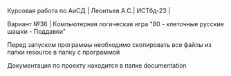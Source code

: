 Курсовая работа по АиСД | Леонтьев А.С.| ИСТбд-23 |

Вариант №36 | Компьютерная логическая игра "80 - клеточные русские шашки - Поддавки"

Перед запуском программы необходимо скопировать все файлы из папки resource в папку с программой

Документация по проекту находится в папке documentation
